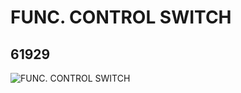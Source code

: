 # FUNC. CONTROL SWITCH
## 61929
![FUNC. CONTROL SWITCH](https://lc-www-live-s.legocdn.com/media/bricks/5/2/4654822.jpg)